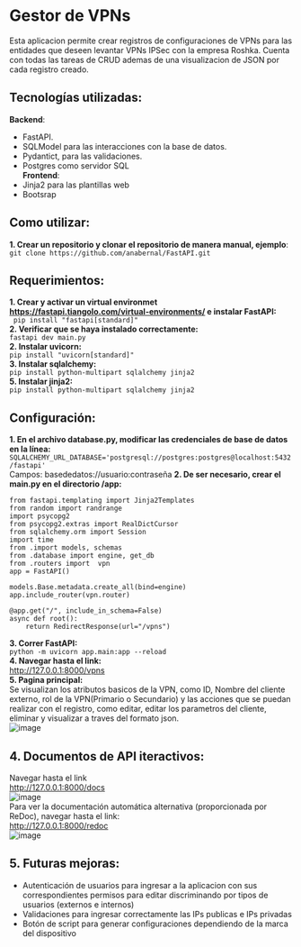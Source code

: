 # Gestor de VPNs  
Esta aplicacion permite crear registros de configuraciones de VPNs para las entidades que deseen levantar VPNs IPSec con la empresa Roshka.
Cuenta con todas las tareas de CRUD ademas de una visualizacion de JSON por cada registro creado.


## Tecnologías utilizadas:  
**Backend**:   
*  FastAPI.  
*  SQLModel para las interacciones  con la base de datos.  
*  Pydantict, para las validaciones.  
*  Postgres como servidor SQL  
**Frontend**:  
*  Jinja2 para las plantillas web  
*  Bootsrap

## Como utilizar:    
**1. Crear un repositorio y clonar el repositorio de manera manual, ejemplo**:  
```git clone https://github.com/anabernal/FastAPI.git```

## Requerimientos:   
**1. Crear y activar un virtual environmet https://fastapi.tiangolo.com/virtual-environments/ e instalar FastAPI:**  
``` pip install "fastapi[standard]"```  
**2. Verificar que se haya instalado correctamente:**  
``` fastapi dev main.py  ```  
**2. Instalar uvicorn:**  
```pip install "uvicorn[standard]"  ```  
**3. Instalar sqlalchemy:**  
```pip install python-multipart sqlalchemy jinja2```  
**5. Instalar jinja2:**  
```pip install python-multipart sqlalchemy jinja2```  

## Configuración:
**1. En el archivo database.py, modificar las credenciales de base de datos en la línea:**  
```SQLALCHEMY_URL_DATABASE='postgresql://postgres:postgres@localhost:5432/fastapi'  ```  
Campos: basededatos://usuario:contraseña
**2. De ser necesario, crear el main.py en el directorio /app:**  
```
from fastapi.templating import Jinja2Templates
from random import randrange
import psycopg2
from psycopg2.extras import RealDictCursor
from sqlalchemy.orm import Session 
import time
from .import models, schemas 
from .database import engine, get_db
from .routers import  vpn
app = FastAPI()

models.Base.metadata.create_all(bind=engine)
app.include_router(vpn.router)

@app.get("/", include_in_schema=False)
async def root():
    return RedirectResponse(url="/vpns")

```
**3. Correr FastAPI:**  
```python -m uvicorn app.main:app --reload```  
**4. Navegar hasta el link:**   
http://127.0.0.1:8000/vpns  
**5. Pagina principal:**  
Se visualizan los atributos basicos de la VPN, como ID, Nombre del cliente externo, rol de la VPN(Primario o Secundario) y las acciones que se puedan realizar con el registro, como editar, editar los parametros del cliente, eliminar y visualizar a traves del formato  json.  
![image](https://github.com/user-attachments/assets/fd8dc21e-29e7-411e-bb9b-3810a86585ac)  
## 4. Documentos de API iteractivos:
Navegar hasta el link  
http://127.0.0.1:8000/docs  
![image](https://github.com/user-attachments/assets/7de89b38-71a3-4fd5-99f4-7451fdf9f864)  
Para ver la documentación automática alternativa (proporcionada por ReDoc), navegar hasta el link:  
http://127.0.0.1:8000/redoc  
![image](https://github.com/user-attachments/assets/2518454e-287c-4a35-b38e-15a29383cd07)  



## 5. Futuras mejoras:  
*  Autenticación de usuarios para ingresar a la aplicacion con sus correspondientes permisos para editar discriminando por tipos de usuarios (externos e internos)  
*  Validaciones para ingresar correctamente las IPs publicas e IPs privadas  
*  Botón de script para generar configuraciones dependiendo de la marca del dispositivo  


